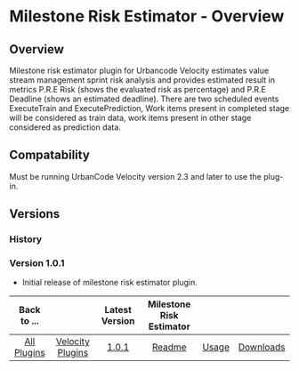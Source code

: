 # Milestone Risk Estimator - Overview

## Overview

Milestone risk estimator plugin for Urbancode Velocity estimates value stream management sprint risk analysis and provides estimated result in metrics P.R.E Risk (shows the evaluated risk as percentage) and P.R.E Deadline (shows an estimated deadline). There are two scheduled events ExecuteTrain and ExecutePrediction, Work items present in completed stage will be considered as train data, work items present in other stage considered as prediction data.

## Compatability

Must be running UrbanCode Velocity version 2.3 and later to use the plug-in.

## Versions

### History

### Version 1.0.1

* Initial release of milestone risk estimator plugin.


|Back to ...||Latest Version|Milestone Risk Estimator |||
| :---: | :---: | :---: | :---: | :---: | :---: |
|[All Plugins](../../index.md)|[Velocity Plugins](../README.md)|[1.0.1](https://hub.docker.com/r/urbancode/ucv-ext-milestone-risk-estimator/tags)|[Readme](README.md)|[Usage](usage.md)|[Downloads](downloads.md)
